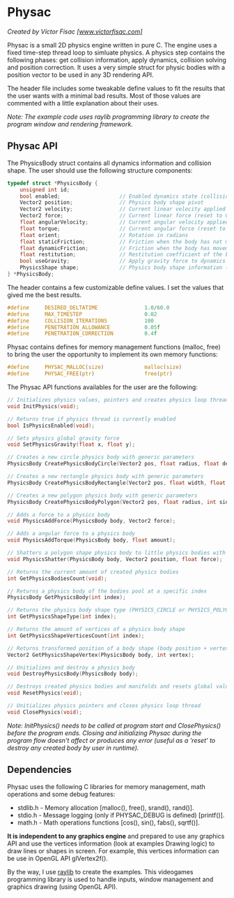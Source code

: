 # Physac
_Created by Víctor Fisac [www.victorfisac.com]_

Physac is a small 2D physics engine written in pure C. The engine uses a fixed time-step thread loop to simluate physics.
A physics step contains the following phases: get collision information, apply dynamics, collision solving and position correction. It uses
a very simple struct for physic bodies with a position vector to be used in any 3D rendering API.

The header file includes some tweakable define values to fit the results that the user wants with a minimal bad results. Most of those values are commented with a little explanation about their uses.

_Note: The example code uses raylib programming library to create the program window and rendering framework._

Physac API
-----

The PhysicsBody struct contains all dynamics information and collision shape. The user should use the following structure components:
```c
typedef struct *PhysicsBody {
    unsigned int id;
    bool enabled;                   // Enabled dynamics state (collisions are calculated anyway)
    Vector2 position;               // Physics body shape pivot
    Vector2 velocity;               // Current linear velocity applied to position
    Vector2 force;                  // Current linear force (reset to 0 every step)
    float angularVelocity;          // Current angular velocity applied to orient
    float torque;                   // Current angular force (reset to 0 every step)
    float orient;                   // Rotation in radians
    float staticFriction;           // Friction when the body has not movement (0 to 1)
    float dynamicFriction;          // Friction when the body has movement (0 to 1)
    float restitution;              // Restitution coefficient of the body (0 to 1)
    bool useGravity;                // Apply gravity force to dynamics
    PhysicsShape shape;             // Physics body shape information (type, radius, vertices, normals)
} *PhysicsBody;
```
The header contains a few customizable define values. I set the values that gived me the best results.

```c
#define     DESIRED_DELTATIME               1.0/60.0
#define     MAX_TIMESTEP                    0.02
#define     COLLISION_ITERATIONS            100
#define     PENETRATION_ALLOWANCE           0.05f
#define     PENETRATION_CORRECTION          0.4f
```

Physac contains defines for memory management functions (malloc, free) to bring the user the opportunity to implement its own memory functions:

```c
#define     PHYSAC_MALLOC(size)             malloc(size)
#define     PHYSAC_FREE(ptr)                free(ptr)
```

The Physac API functions availables for the user are the following:

```c
// Initializes physics values, pointers and creates physics loop thread
void InitPhysics(void);

// Returns true if physics thread is currently enabled
bool IsPhysicsEnabled(void);

// Sets physics global gravity force
void SetPhysicsGravity(float x, float y);

// Creates a new circle physics body with generic parameters
PhysicsBody CreatePhysicsBodyCircle(Vector2 pos, float radius, float density);

// Creates a new rectangle physics body with generic parameters
PhysicsBody CreatePhysicsBodyRectangle(Vector2 pos, float width, float height, float density);

// Creates a new polygon physics body with generic parameters
PhysicsBody CreatePhysicsBodyPolygon(Vector2 pos, float radius, int sides, float density);

// Adds a force to a physics body
void PhysicsAddForce(PhysicsBody body, Vector2 force);

// Adds a angular force to a physics body
void PhysicsAddTorque(PhysicsBody body, float amount);

// Shatters a polygon shape physics body to little physics bodies with explosion force
void PhysicsShatter(PhysicsBody body, Vector2 position, float force);

// Returns the current amount of created physics bodies
int GetPhysicsBodiesCount(void);

// Returns a physics body of the bodies pool at a specific index
PhysicsBody GetPhysicsBody(int index);

// Returns the physics body shape type (PHYSICS_CIRCLE or PHYSICS_POLYGON)
int GetPhysicsShapeType(int index);

// Returns the amount of vertices of a physics body shape
int GetPhysicsShapeVerticesCount(int index);

// Returns transformed position of a body shape (body position + vertex transformed position)
Vector2 GetPhysicsShapeVertex(PhysicsBody body, int vertex);

// Unitializes and destroy a physics body
void DestroyPhysicsBody(PhysicsBody body);

// Destroys created physics bodies and manifolds and resets global values
void ResetPhysics(void);

// Unitializes physics pointers and closes physics loop thread
void ClosePhysics(void);
```
_Note: InitPhysics() needs to be called at program start and ClosePhysics() before the program ends. Closing and initializing Physac during the program flow doesn't affect or produces any error (useful as a 'reset' to destroy any created body by user in runtime)._

Dependencies
-----

Physac uses the following C libraries for memory management, math operations and some debug features:

   *  stdlib.h - Memory allocation [malloc(), free(), srand(), rand()].
   *  stdio.h  - Message logging (only if PHYSAC_DEBUG is defined) [printf()].
   *  math.h   - Math operations functions [cos(), sin(), fabs(), sqrtf()].

**It is independent to any graphics engine** and prepared to use any graphics API and use the vertices information (look at examples Drawing logic) to draw lines or shapes in screen. For example, this vertices information can be use in OpenGL API glVertex2f().

By the way, I use [raylib](http://www.raylib.com) to create the examples. This videogames programming library is used to handle inputs, window management and graphics drawing (using OpenGL API).
